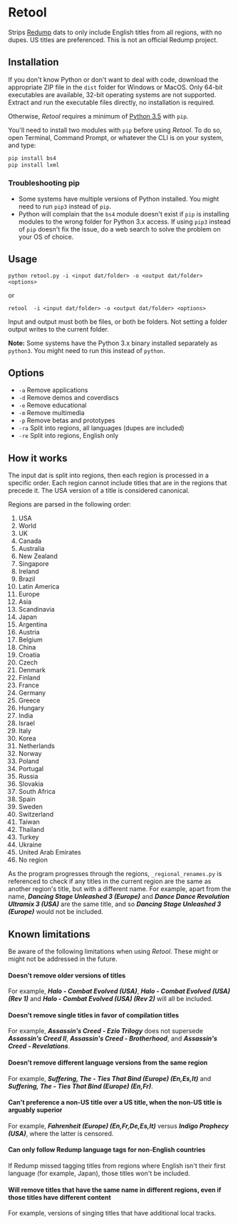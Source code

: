 # Retool
Strips [Redump](http://redump.org/) dats to only include English titles from
all regions, with no dupes. US titles are preferenced. This is not an
official Redump project.

## Installation
If you don't know Python or don't want to deal with code, download the
appropriate ZIP file in the `dist` folder for Windows or MacOS. Only 64-bit
executables are available, 32-bit operating systems are not supported. Extract
and run the executable files directly, no installation is required.

Otherwise, _Retool_ requires a minimum of [Python 3.5](https://www.python.org/) with `pip`.

You'll need to install two modules with `pip` before using _Retool_. To do so,
open Terminal, Command Prompt, or whatever the CLI is on your system, and type:

```python
pip install bs4
pip install lxml
```
### Troubleshooting pip
* Some systems have multiple versions of Python installed. You might need to run
`pip3` instead of `pip`.
* Python will complain that the `bs4` module doesn't exist if `pip`
is installing modules to the wrong folder for Python 3.x access. If using `pip3`
instead of `pip` doesn't fix the issue, do a web search to solve the problem on
your OS of choice.

## Usage
`python retool.py -i <input dat/folder> -o <output dat/folder> <options>`

or

`retool  -i <input dat/folder> -o <output dat/folder> <options>`

Input and output must both be files, or both be folders. Not setting a folder
output writes to the current folder.

**Note:** Some systems have the Python 3.x binary installed separately as
`python3`. You might need to run this instead of `python`.

## Options
* `-a` Remove applications
* `-d` Remove demos and coverdiscs
* `-e` Remove educational
* `-m` Remove multimedia
* `-p` Remove betas and prototypes
* `-ra` Split into regions, all languages (dupes are included)
* `-re` Split into regions, English only

## How it works
The input dat is split into regions, then each region is processed in a
specific order. Each region cannot include titles that are in the regions
that precede it. The USA version of a title is considered canonical.

Regions are parsed in the following order:

1. USA
2. World
3. UK
4. Canada
5. Australia
6. New Zealand
7. Singapore
8. Ireland
9. Brazil
10. Latin America
11. Europe
12. Asia
13. Scandinavia
14. Japan
15. Argentina
16. Austria
17. Belgium
18. China
19. Croatia
20. Czech
21. Denmark
22. Finland
23. France
24. Germany
25. Greece
26. Hungary
27. India
28. Israel
29. Italy
30. Korea
31. Netherlands
32. Norway
33. Poland
34. Portugal
35. Russia
36. Slovakia
37. South Africa
38. Spain
39. Sweden
40. Switzerland
41. Taiwan
42. Thailand
43. Turkey
44. Ukraine
45. United Arab Emirates
46. No region

As the program progresses through the regions, `_regional_renames.py` is
referenced to check if any titles in the current region are the same as
another region's title, but with a different name. For example, apart from the
name, **_Dancing Stage Unleashed 3 (Europe)_** and
**_Dance Dance Revolution Ultramix 3 (USA)_** are the same title, and so
**_Dancing Stage Unleashed 3 (Europe)_** would not be included.

## Known limitations
Be aware of the following limitations when using _Retool_. These might or might not be addressed in the future.

#### Doesn't remove older versions of titles
For example, **_Halo - Combat Evolved (USA)_**,
**_Halo - Combat Evolved (USA) (Rev 1)_** and
**_Halo - Combat Evolved (USA) (Rev 2)_** will all be included.

#### Doesn't remove single titles in favor of compilation titles
For example, **_Assassin's Creed - Ezio Trilogy_** does not supersede
**_Assassin's Creed II_**, **_Assassin's Creed - Brotherhood_**, and
**_Assassin's Creed - Revelations_**.

#### Doesn't remove different language versions from the same region
For example, **_Suffering, The - Ties That Bind (Europe) (En,Es,It)_** and
**_Suffering, The - Ties That Bind (Europe) (En,Fr)_**.

#### Can't preference a non-US title over a US title, when the non-US title is arguably superior
For example, **_Fahrenheit (Europe) (En,Fr,De,Es,It)_** versus **_Indigo Prophecy (USA)_**,
where the latter is censored.

#### Can only follow Redump language tags for non-English countries
If Redump missed tagging titles from regions where English isn't their first language (for example, Japan),
those titles won't be included.

#### Will remove titles that have the same name in different regions, even if those titles have different content
For example, versions of singing titles that have additional local tracks.